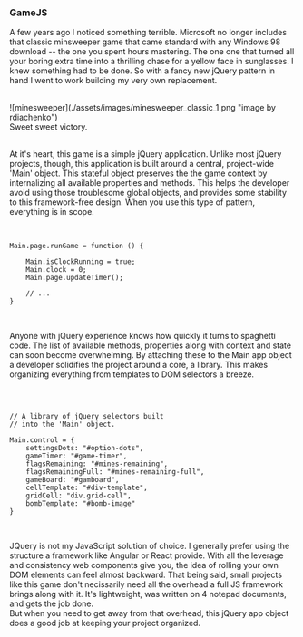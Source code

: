 ### GameJS

A few years ago I noticed something terrible. Microsoft no longer includes that classic minsweeper game that came standard with any Windows 98 download -- the one you spent hours mastering. The one one that turned all your boring extra time into a thrilling chase for a yellow face in sunglasses. I knew something had to be done. So with a fancy new jQuery pattern in hand I went to work building my very own replacement. 

<br/>
![minesweeper](./assets/images/minesweeper_classic_1.png "image by rdiachenko")
<div>Sweet sweet victory.</div>

<br/> 

At it's heart, this game is a simple jQuery application. Unlike most jQuery projects, though, this application is built around a central, project-wide 'Main' object. This stateful object preserves the the game context by internalizing all available properties and methods. This helps the developer avoid using those troublesome global objects, and provides some stability to this framework-free design. When you use this type of pattern, everything is in scope. 

<br/>

```
Main.page.runGame = function () {

    Main.isClockRunning = true;
    Main.clock = 0;
    Main.page.updateTimer();
   
    // ...
}
```   

<br>

Anyone with jQuery experience knows how quickly it turns to spaghetti code. The list of available methods, properties along with context and state can soon become overwhelming. By attaching these to the Main app object a developer solidifies the project around a core, a library. This makes organizing everything from templates to DOM selectors a breeze. 

<br/>

```

// A library of jQuery selectors built
// into the 'Main' object.   

Main.control = {
    settingsDots: "#option-dots",  
    gameTimer: "#game-timer",
    flagsRemaining: "#mines-remaining",
    flagsRemainingFull: "#mines-remaining-full",
    gameBoard: "#gamboard",
    cellTemplate: "#div-template",
    gridCell: "div.grid-cell",
    bombTemplate: "#bomb-image"
}

```
<br/>

JQuery is not my JavaScript solution of choice. I generally prefer using the structure a framework like Angular or React provide. With all the leverage and consistency web components give you, the idea of rolling your own DOM elements can feel almost backward. That being said, small projects like this game don't necissarily need all the overhead a full JS framework brings along with it. It's lightweight, was written on 4 notepad documents, and gets the job done.  
But when you need to get away from that overhead, this jQuery app object does a good job at keeping your project organized.
